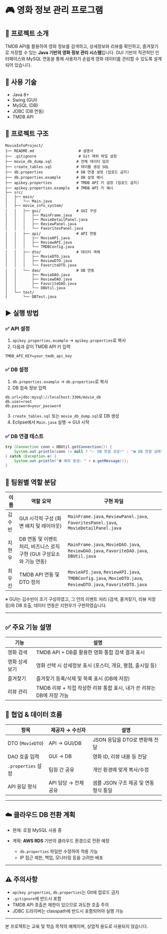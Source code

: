 # 🎮 영화 정보 관리 프로그램

## 📌 프로젝트 소개

TMDB API를 활용하여 영화 정보를 검색하고, 상세정보와 리뷰를 확인하고, 즐겨찾기로 저장할 수 있는 **Java 기반의 영화 정보 관리 시스템**입니다. GUI 기반의 직관적인 인터페이스와 MySQL 연동을 통해 사용자가 손쉽게 영화 데이터를 관리할 수 있도록 설계되어 있습니다.

## 💪 사용 기술

* Java 8+
* Swing (GUI)
* MySQL (DB)
* JDBC (DB 연동)
* TMDB API

## 📂 프로젝트 구조

```
MovieInfoProject/
├── README.md                    # 설명서
├── .gitignore                   # Git 제외 파일 설정
├── movie_db_dump.sql           # 전체 데이터 덤프
├── create_tables.sql           # 테이블 생성 SQL
├── db.properties               # DB 연결 설정 (업로드 금지)
├── db.properties.example       # DB 설정 예시
├── apikey.properties           # TMDB API 키 설정 (업로드 금지)
├── apikey.properties.example   # TMDB API 키 예시
├── src/
│   ├── main/
│   │   └── Main.java
│   ├── movie_info_system/
│   │   ├── gui/                # GUI 구성
│   │   │   ├── MainFrame.java
│   │   │   ├── MovieDetailPanel.java
│   │   │   ├── ReviewPanel.java
│   │   │   └── FavoritesPanel.java
│   │   ├── api/                # API 연동
│   │   │   ├── MovieAPI.java
│   │   │   ├── ReviewAPI.java
│   │   │   └── TMDBConfig.java
│   │   ├── dto/                # 데이터 객체
│   │   │   ├── MovieDTO.java
│   │   │   ├── ReviewDTO.java
│   │   │   └── FavoriteDTO.java
│   │   └── dao/                # DB 연동
│   │       ├── MovieDAO.java
│   │       ├── ReviewDAO.java
│   │       ├── FavoriteDAO.java
│   │       └── DBUtil.java
│   └── test/
│       └── DBTest.java
```

## ▶ 실행 방법

### ✅ API 설정

1. `apikey.properties.example` → `apikey.properties`로 복사
2. 다음과 같이 TMDB API 키 입력

```properties
TMDB_API_KEY=your_tmdb_api_key
```

### ✅ DB 설정

1. `db.properties.example` → `db.properties`로 복사
2. DB 접속 정보 입력

```properties
db.url=jdbc:mysql://localhost:3306/movie_db
db.user=root
db.password=your_password
```

3. `create_tables.sql` 또는 `movie_db_dump.sql`로 DB 생성
4. Eclipse에서 `Main.java` 실행 → GUI 시작

### ✅ DB 연결 테스트

```java
try (Connection conn = DBUtil.getConnection()) {
    System.out.println(conn != null ? "✅ DB 연결 성공!" : "❌ DB 연결 실패!");
} catch (Exception e) {
    System.out.println("⛔ 예외 발생: " + e.getMessage());
}
```

## 👥 팀원별 역할 분담

| 이름  | 역할 요약                                        | 구현 파일                                                                                                       |
| --- | -------------------------------------------- | ----------------------------------------------------------------------------------------------------------- |
| 김수빈 | GUI 시각적 구성 (화면 배치 및 레이아웃)                    | `MainFrame.java`, `ReviewPanel.java`, `FavoritesPanel.java`, `MovieDetailPanel.java`                        |
| 지현우 | DB 연동 및 이벤트 처리, 비즈니스 로직 구현 (GUI 구성요소와 기능 연동) | `MainFrame.java`, `MovieDAO.java`, `ReviewDAO.java`, `FavoriteDAO.java`, `DBUtil.java`                      |
| 최우진 | TMDB API 연동 및 DTO 정의                         | `MovieAPI.java`, `ReviewAPI.java`, `TMDBConfig.java`, `MovieDTO.java`, `ReviewDTO.java`, `FavoriteDTO.java` |

※ GUI는 김수빈이 초기 구성하였고, 그 안의 이벤트 처리 (검색, 즐겨찾기, 리뷰 저장 등)와 DB 호출, 데이터 연동은 지현우가 구현하였습니다.

---

## ✅ 주요 기능 설명

| 기능      | 설명                                            |
| ------- | --------------------------------------------- |
| 영화 검색   | TMDB API + DB를 활용한 영화 통합 검색 결과 표시             |
| 영화 상세보기 | 영화 선택 시 상세정보 표시 (포스터, 개요, 평점, 출시일 등)          |
| 즐겨찾기    | 즐겨찾기 등록/삭제 및 목록 표시 (DB에 저장)                   |
| 리뷰 관리   | TMDB 리뷰 + 직접 작성한 리뷰 통합 표시, 내가 쓴 리뷰는 DB에 저장 가능 |

## 🔄 협업 & 데이터 흐름

| 항목               | 제공자 → 수신자      | 설명                       |
| ---------------- | -------------- | ------------------------ |
| DTO (`MovieDTO`) | API → GUI/DB   | JSON 응답을 DTO로 변환해 전달     |
| DAO 호출 입력        | GUI → DB       | 영화 ID, 리뷰 내용 등 전달        |
| `.properties` 설정 | 팀원 간 공유        | 개인 환경에 맞게 복사/수정          |
| API 응답 형식        | API 담당 → 전체 공유 | 샘플 JSON 구조 제공 및 연동 형식 통일 |

---

## ☁️ 클라우드 DB 전환 계획

* 현재: 로컬 MySQL 사용 중
* 계획: **AWS RDS** 기반의 클라우드 환경으로 전환 예정

  * `db.properties` 파일만 수정하여 적용 가능
  * IP 접근 제한, 백업, 모니터링 등을 고려한 배포

---

## ⚠️ 주의사항

* `apikey.properties`, `db.properties`는 Git에 업로드 금지
* `.gitignore`에 반드시 포함
* TMDB API 호출은 제한이 있으므로 과도한 호출 주의
* JDBC 드라이버는 classpath에 반드시 포함되어야 실행 가능

---

본 프로젝트는 교육 및 학습 목적의 예제이며, 상업적 용도로 사용되지 않습니다.
